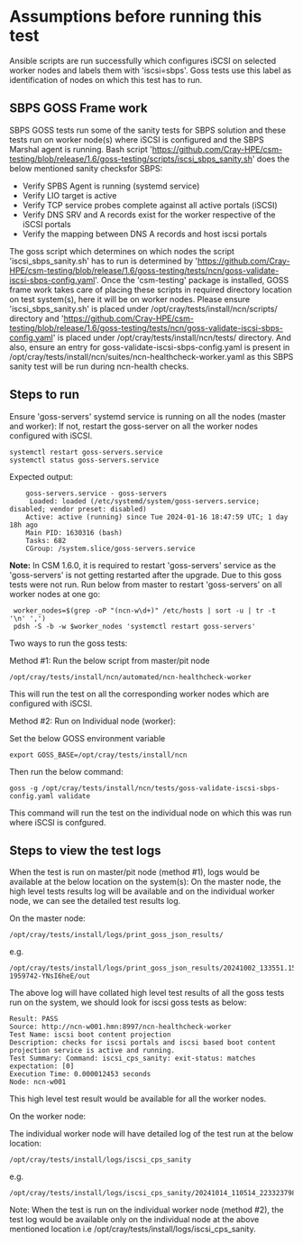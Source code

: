 # Assumptions before running this test

Ansible scripts are run successfully which configures iSCSI on selected worker nodes and labels them with 'iscsi=sbps'. Goss tests use this label as identification of nodes on which this test has to run.

## SBPS GOSS Frame work

SBPS GOSS tests run some of the sanity tests for SBPS solution and these tests run on worker node(s) where iSCSI is configured and the SBPS Marshal agent is running. Bash script 'https://github.com/Cray-HPE/csm-testing/blob/release/1.6/goss-testing/scripts/iscsi_sbps_sanity.sh' does the below mentioned sanity checksfor SBPS:

- Verify SPBS Agent is running (systemd service)
- Verify LIO target is active
- Verify TCP service probes complete against all active portals (iSCSI)
- Verify DNS SRV and A records exist for the worker respective of the iSCSI portals
- Verify the mapping between DNS A records and host iscsi portals

The goss script which determines on which nodes the script 'iscsi_sbps_sanity.sh' has to run is determined by 'https://github.com/Cray-HPE/csm-testing/blob/release/1.6/goss-testing/tests/ncn/goss-validate-iscsi-sbps-config.yaml'. Once the 'csm-testing' package is installed, GOSS frame work takes care of placing these scripts in required directory location on test system(s), here it will be on worker nodes. Please ensure 'iscsi_sbps_sanity.sh' is placed under /opt/cray/tests/install/ncn/scripts/ directory and 'https://github.com/Cray-HPE/csm-testing/blob/release/1.6/goss-testing/tests/ncn/goss-validate-iscsi-sbps-config.yaml' is placed under /opt/cray/tests/install/ncn/tests/ directory. And also, ensure an entry for goss-validate-iscsi-sbps-config.yaml is present in /opt/cray/tests/install/ncn/suites/ncn-healthcheck-worker.yaml as this SBPS sanity test will be run during ncn-health checks.

## Steps to run

Ensure 'goss-servers' systemd service is running on all the nodes (master and worker):
If not, restart the goss-server on all the worker nodes configured with iSCSI.

    systemctl restart goss-servers.service
    systemctl status goss-servers.service

Expected output:

        goss-servers.service - goss-servers
         Loaded: loaded (/etc/systemd/system/goss-servers.service; disabled; vendor preset: disabled)
        Active: active (running) since Tue 2024-01-16 18:47:59 UTC; 1 day 18h ago
        Main PID: 1630316 (bash)
        Tasks: 682
        CGroup: /system.slice/goss-servers.service

**Note:** In CSM 1.6.0, it is required to restart 'goss-servers' service as the 'goss-servers' is not getting restarted after the upgrade.
Due to this goss tests were not run. Run below from master to restart 'goss-servers' on all worker nodes at one go:

     worker_nodes=$(grep -oP "(ncn-w\d+)" /etc/hosts | sort -u | tr -t '\n' ',')
     pdsh -S -b -w $worker_nodes 'systemctl restart goss-servers'

Two ways to run the goss tests:

Method #1: Run the below script from master/pit node

    /opt/cray/tests/install/ncn/automated/ncn-healthcheck-worker

This will run the test on all the corresponding worker nodes which are configured with iSCSI.

Method #2: Run on Individual node (worker):

Set the below GOSS environment variable

    export GOSS_BASE=/opt/cray/tests/install/ncn

Then run the below command:

    goss -g /opt/cray/tests/install/ncn/tests/goss-validate-iscsi-sbps-config.yaml validate

This command will run the test on the individual node on which this was run where iSCSI is confgured.

## Steps to view the test logs

When the test is run on master/pit node (method #1), logs would be available at the below location on the system(s):
On the master node, the high level tests results log will be available and on the individual worker node, we can see
the detailed test results log.

On the master node:

    /opt/cray/tests/install/logs/print_goss_json_results/

e.g.

    /opt/cray/tests/install/logs/print_goss_json_results/20241002_133551.159786-1959742-YNsI6heE/out

The above log will have collated high level test results of all the goss tests run on the system,
we should look for iscsi goss tests as below: 

```
Result: PASS
Source: http://ncn-w001.hmn:8997/ncn-healthcheck-worker
Test Name: iscsi boot content projection
Description: checks for iscsi portals and iscsi based boot content projection service is active and running.
Test Summary: Command: iscsi_cps_sanity: exit-status: matches expectation: [0]
Execution Time: 0.000012453 seconds
Node: ncn-w001
```

This high level test result would be available for all the worker nodes.

On the worker node:

The individual worker node will have detailed log of the test run at the below location:

    /opt/cray/tests/install/logs/iscsi_cps_sanity

e.g.

    /opt/cray/tests/install/logs/iscsi_cps_sanity/20241014_110514_223323798_211125.log

Note: When the test is run on the individual worker node (method #2), the test log would be available
only on the individual node at the above mentioned location i.e /opt/cray/tests/install/logs/iscsi_cps_sanity.
